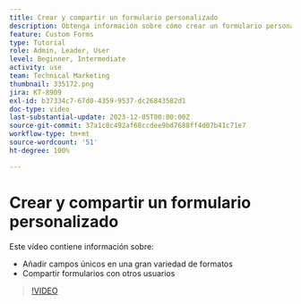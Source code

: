```yaml
---
title: Crear y compartir un formulario personalizado
description: Obtenga información sobre cómo crear un formulario personalizado, añadir campos únicos al formulario y compartir formularios con los usuarios.
feature: Custom Forms
type: Tutorial
role: Admin, Leader, User
level: Beginner, Intermediate
activity: use
team: Technical Marketing
thumbnail: 335172.png
jira: KT-8909
exl-id: b37334c7-67d0-4359-9537-dc26843582d1
doc-type: video
last-substantial-update: 2023-12-05T00:00:00Z
source-git-commit: 37a1c8c492af68ccdee9bd7688ff4d07b41c71e7
workflow-type: tm+mt
source-wordcount: '51'
ht-degree: 100%

---
```


# Crear y compartir un formulario personalizado

Este vídeo contiene información sobre:

* Añadir campos únicos en una gran variedad de formatos
* Compartir formularios con otros usuarios

>[!VIDEO](https://video.tv.adobe.com/v/335172/?quality=12&learn=on)

